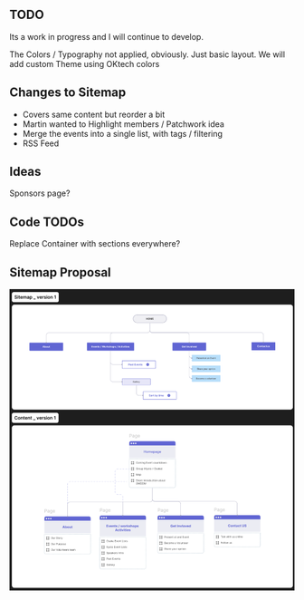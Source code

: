## TODO

Its a work in progress and I will continue to develop.

The Colors / Typography not applied, obviously. Just basic layout.
We will add custom Theme using OKtech colors

## Changes to Sitemap

- Covers same content but reorder a bit
- Martin wanted to Highlight members / Patchwork idea
- Merge the events into a single list, with tags / filtering
- RSS Feed

## Ideas

Sponsors page?

## Code TODOs

Replace Container with sections everywhere?

## Sitemap Proposal

![Sitemap](./sitemap.png)
